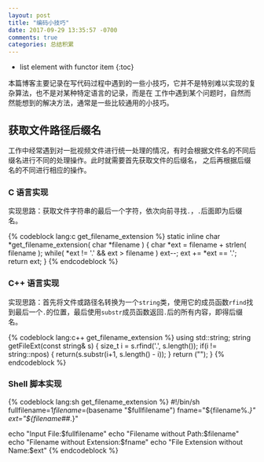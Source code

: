 ```yaml
---
layout: post
title: "编码小技巧"
date: 2017-09-29 13:35:57 -0700
comments: true
categories: 总结积累
---
```


* list element with functor item
{:toc}

本篇博客主要记录在写代码过程中遇到的一些小技巧，它并不是特别难以实现的复杂算法，也不是对某种特定语言的记录，而是在
工作中遇到某个问题时，自然而然能想到的解决方法，通常是一些比较通用的小技巧。  

<!--more-->

## 获取文件路径后缀名

工作中经常遇到对一批视频文件进行统一处理的情况，有时会根据文件名的不同后缀名进行不同的处理操作。此时就需要首先获取文件的后缀名，
之后再根据后缀名的不同进行相应的操作。  

### C 语言实现

实现思路：获取文件字符串的最后一个字符，依次向前寻找`.`，`.`后面即为后缀名。

{% codeblock lang:c get_filename_extension %}
static inline char *get_filename_extension( char *filename )
{
    char *ext = filename + strlen( filename );
    while( *ext != '.' && ext > filename )
        ext--;
    ext += *ext == '.';
    return ext;
}
{% endcodeblock %}

### C++ 语言实现

实现思路：首先将文件或路径名转换为一个`string`类，使用它的成员函数`rfind`找到最后一个`.`的位置，最后使用`substr`成员函数返回`.`后的所有内容，即得后缀名。

{% codeblock lang:c++ get_filename_extension %}
using std::string;
string getFileExt(const string& s)
{
    size_t i = s.rfind('.', s.length());
    if(i != string::npos)
    {
        return(s.substr(i+1, s.length() - i));
    }
    return ("");
}
{% endcodeblock %}

### Shell 脚本实现

{% codeblock lang:sh get_filename_extension %}
#!/bin/sh
fullfilename=$1
filename=$(basename "$fullfilename")
fname="${filename%.*}"
ext="${filename##*.}"

echo "Input File:$fullfilename"
echo "Filename without Path:$filename"
echo "Filename without Extension:$fname"
echo "File Extension without Name:$ext"
{% endcodeblock %}



